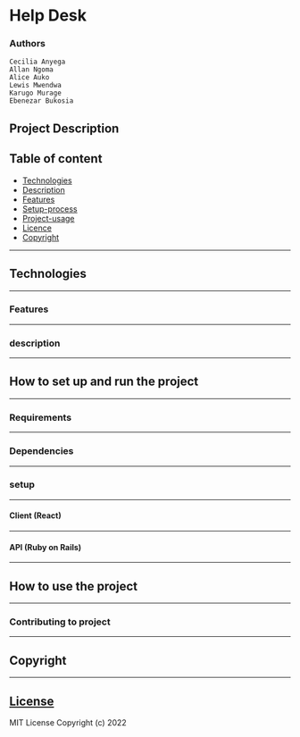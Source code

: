 # Help Desk

### Authors

    Cecilia Anyega
    Allan Ngoma
    Alice Auko
    Lewis Mwendwa
    Karugo Murage
    Ebenezar Bukosia

## Project Description

## Table of content

- [Technologies](#description)
- [Description](#description)
- [Features](#features)
- [Setup-process](#setup_process)
- [Project-usage](#project-usage)
- [Licence](#licence)
- [Copyright](#copyright)

---

## Technologies

---

### Features

---

### description

---

## How to set up and run the project

---

### Requirements

---

### Dependencies

---

### setup

---

#### Client (React)

---

#### API (Ruby on Rails)

---

## How to use the project

---

### Contributing to project

---

## Copyright

---

## [License](LICENSE)

MIT License
Copyright (c) 2022
